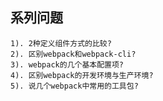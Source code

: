 ## 系列问题
    1). 2种定义组件方式的比较?
    2). 区别webpack和webpack-cli?
    3). webpack的几个基本配置项?
    4). 区别webpack的开发环境与生产环境?
    5). 说几个webpack中常用的工具包?

